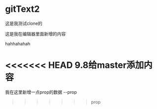 # gitText2
这是我测试clone的

这是我在编辑器里面新增的内容

hahhahahah


<<<<<<< HEAD
9.8给master添加内容
=======
我在这里新增一点prop的数据  --prop
>>>>>>> prop
